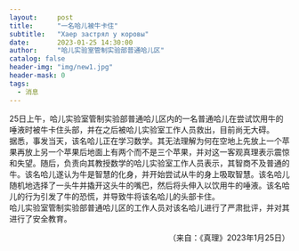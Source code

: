 ```yaml
---
layout:     post
title:      "一名哈儿被牛卡住"
subtitle:   "Хаер застрял у коровы"
date:       2023-01-25 14:30:00
author:     "哈儿实验室管制实验部普通哈儿区"
catalog: false
header-img: "img/new1.jpg"
header-mask: 0
tags:
  - 消息
---
```


25日上午，哈儿实验室管制实验部普通哈儿区内的一名普通哈儿在尝试饮用牛的唾液时被牛卡住头部，并在之后被哈儿实验室工作人员救出，目前尚无大碍。  
据悉，事发当天，该名哈儿正在学习数学。其无法理解为何在空地上先放上一个苹果再放上另一个苹果后地面上有两个而不是三个苹果，并对这一客观真理表示震惊和失望。随后，负责向其教授数学的哈儿实验室工作人员表示，其智商不及普通的牛。该名哈儿遂认为牛是智慧的化身，并开始尝试从牛的身上吸取智慧。该名哈儿随机地选择了一头牛并撬开这头牛的嘴巴，然后将头伸入以饮用牛的唾液。该名哈儿的行为引发了牛的恐慌，并导致牛将该名哈儿的头部卡住。  
哈儿实验室管制实验部普通哈儿区的工作人员对该名哈儿进行了严肃批评，并对其进行了安全教育。
<div style="text-align: right">（来自：《真理》2023年1月25日）</div>